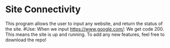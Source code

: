 # Site Connectivity
This program allows the user to input any website, and return the status of the site.
#Use:
When we input https://www.google.com/:
We get code 200. This means the site is up and running. 
To add any new features, feel free to download the repo!
